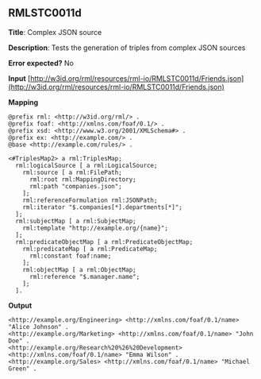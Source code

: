 ## RMLSTC0011d

**Title**: Complex JSON source

**Description**: Tests the generation of triples from complex JSON sources

**Error expected?** No

**Input**
 [http://w3id.org/rml/resources/rml-io/RMLSTC0011d/Friends.json](http://w3id.org/rml/resources/rml-io/RMLSTC0011d/Friends.json)

**Mapping**
```
@prefix rml: <http://w3id.org/rml/> .
@prefix foaf: <http://xmlns.com/foaf/0.1/> .
@prefix xsd: <http://www.w3.org/2001/XMLSchema#> .
@prefix ex: <http://example.com/> .
@base <http://example.com/rules/> .

<#TriplesMap2> a rml:TriplesMap;
  rml:logicalSource [ a rml:LogicalSource;
    rml:source [ a rml:FilePath;
      rml:root rml:MappingDirectory;
      rml:path "companies.json";
    ];
    rml:referenceFormulation rml:JSONPath;
    rml:iterator "$.companies[*].departments[*]";
  ];
  rml:subjectMap [ a rml:SubjectMap;
    rml:template "http://example.org/{name}";
  ];
  rml:predicateObjectMap [ a rml:PredicateObjectMap;
    rml:predicateMap [ a rml:PredicateMap;
      rml:constant foaf:name;
    ];
    rml:objectMap [ a rml:ObjectMap;
      rml:reference "$.manager.name";
    ];
  ].

```

**Output**
```
<http://example.org/Engineering> <http://xmlns.com/foaf/0.1/name> "Alice Johnson" .
<http://example.org/Marketing> <http://xmlns.com/foaf/0.1/name> "John Doe" .
<http://example.org/Research%20%26%20Development> <http://xmlns.com/foaf/0.1/name> "Emma Wilson" .
<http://example.org/Sales> <http://xmlns.com/foaf/0.1/name> "Michael Green" .

```

